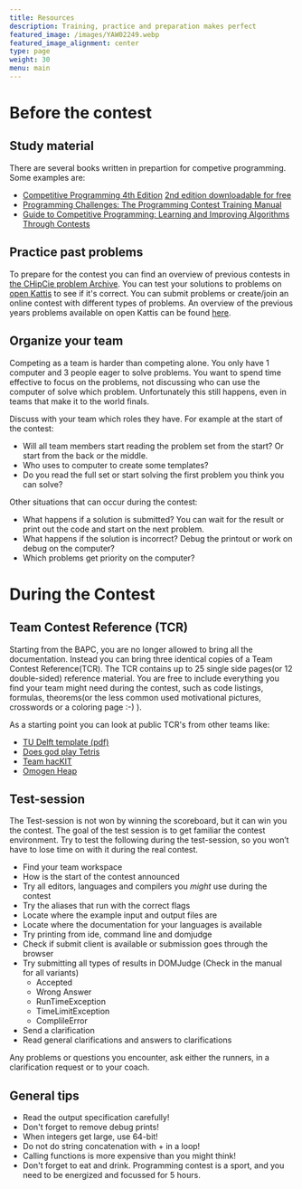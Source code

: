 ```yaml
---
title: Resources
description: Training, practice and preparation makes perfect
featured_image: /images/YAW02249.webp
featured_image_alignment: center
type: page
weight: 30
menu: main
---
```

# Before the contest
## Study material
There are several books written in prepartion for competive programming. Some examples are:
 * [Competitive Programming 4th Edition](https://cpbook.net/) [2nd edition downloadable for free](https://cpbook.net/details?cp=2)
 * [Programming Challenges: The Programming Contest Training Manual](https://books.google.nl/books/about/Programming_Challenges.html)
 * [Guide to Competitive Programming: Learning and Improving Algorithms Through Contests](https://books.google.nl/books?id=3JbiDwAAQBAJ)

## Practice past problems
To prepare for the contest you can find an overview of previous contests in [the CHipCie problem Archive](/archive). 
You can test your solutions to problems on [open Kattis](https://open.kattis.com/) to see if it's correct. 
You can submit problems or create/join an online contest with different types of problems. 
An overview of the previous years problems available on open Kattis can be found [here](https://open.kattis.com/problem-sources).

## Organize your team
Competing as a team is harder than competing alone. You only have 1 computer and 3 people eager to solve problems.
You want to spend time effective to focus on the problems, not discussing who can use the computer of solve which problem.
Unfortunately this still happens, even in teams that make it to the world finals.

Discuss with your team which roles they have. For example at the start of the contest:
 * Will all team members start reading the problem set from the start? Or start from the back or the middle. 
 * Who uses to computer to create some templates? 
 * Do you read the full set or start solving the first problem you think you can solve?

Other situations that can occur during the contest:
 * What happens if a solution is submitted? You can wait for the result or print out the code and start on the next problem.
 * What happens if the solution is incorrect? Debug the printout or work on debug on the computer?
 * Which problems get priority on the computer?

# During the Contest
## Team Contest Reference (TCR)
Starting from the BAPC, you are no longer allowed to bring all the documentation. Instead you can bring three identical 
copies of a Team Contest Reference(TCR). The TCR contains up to 25 single side pages(or 12 double-sided) reference
material. You are free to include everything you find your team might need during the contest, such as code listings, 
formulas, theorems(or the less common used motivational pictures, crosswords or a coloring page :-) ).

As a starting point you can look at public TCR's from other teams like:
 * [TU Delft template](/resources/tcr-template.zip)[ (pdf)](/resources/tcr.pdf)
 * [Does god play Tetris](https://github.com/alexjbest/icpc-tcr/blob/master/teamref.pdf)
 * [Team hacKIT](https://github.com/niklasb/tcr/blob/master/tcr.pdf)
 * [Omogen Heap](https://github.com/kth-competitive-programming/kactl/blob/main/kactl.pdf)

## Test-session
The Test-session is not won by winning the scoreboard, but it can win you the contest.
The goal of the test session is to get familiar the contest environment. Try to test the following during the test-session, 
so you won’t have to lose time on with it during the real contest.
 * Find your team workspace
 * How is the start of the contest announced
 * Try all editors, languages and compilers you *might* use during the contest
 * Try the aliases that run with the correct flags
 * Locate where the example input and output files are
 * Locate where the documentation for your languages is available
 * Try printing from ide, command line and domjudge
 * Check if submit client is available or submission goes through the browser
 * Try submitting all types of results in DOMJudge (Check in the manual for all variants)
   - Accepted 
   - Wrong Answer 
   - RunTimeException 
   - TimeLimitException 
   - ComplileError
 * Send a clarification
 * Read general clarifications and answers to clarifications

Any problems or questions you encounter, ask either the runners, in a clarification request or to your coach. 

## General tips
 * Read the output specification carefully!
 * Don't forget to remove debug prints!
 * When integers get large, use 64-bit!
 * Do not do string concatenation with + in a loop!
 * Calling functions is more expensive than you might think!
 * Don't forget to eat and drink. Programming contest is a sport, and you need to be energized and focussed for 5 hours.
